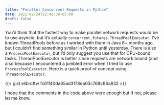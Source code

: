 ```yaml
---
title: "Parallel Concurrent Requests in Python"
date: 2021-02-24T22:42:39-05:00
draft: false
---
```


You’d think that the fastest way to make parallel network requests would be to use asyncio, but it’s actually `concurrent.futures.ThreadPoolExecutor`.
I’ve known ThreadPools before as I worked with them in Java 6+ months ago, but I couldn’t find something similar in Python until yesterday.
There is also a `ProcessPoolExecutor`, but I’d only suggest you use that for CPU-bound tasks.
ThreadPoolExecutor is better since requests are network bound (and also because I encountered a jumbled error when I tried to use `ProcessPoolExecutor`.
Here is a quick proof of concept using `ThreadPoolExecutor`.

{{< gist elibroftw fc61f40da65ad3178ea03c768c86a932 >}}

I hope that the comments in the code above were enough but if not, please let me know.

